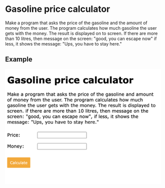 # Gasoline price calculator

Make a program that asks the price of the gasoline and the amount of money from the user. The program calculates how much gasoline the user gets with the money. The result is displayed on to screen. If there are more than 10 litres, then message on the screen: "good, you can escape now" if less, it shows the message: "Ups, you have to stay here."

## Example

![screenshot](Gasoline.png)
